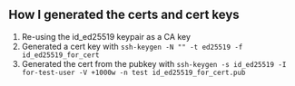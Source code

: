 ## How I generated the certs and cert keys

1. Re-using the id_ed25519 keypair as a CA key
2. Generated a cert key with `ssh-keygen -N "" -t ed25519 -f id_ed25519_for_cert`
3. Generated the cert from the pubkey with `ssh-keygen -s id_ed25519 -I for-test-user -V +1000w -n test id_ed25519_for_cert.pub`
